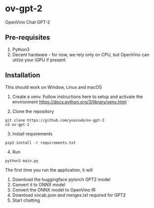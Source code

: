 # ov-gpt-2
OpenVino Chat GPT-2 


## Pre-requisites
1. Python3
2. Decent hardware - for now, we rely only on CPU, but OpenVino can utilze your iGPU if present

## Installation
This should work on Window, Linux and macOS

1. Create a venv. Follow instructions here to setup and activate the environment https://docs.python.org/3/library/venv.html

2. Clone the repository
```
git clone https://github.com/yousseb/ov-gpt-2
cd ov-gpt-2
```

3. Install requirements
```
pip3 install -r requirements.txt
```

4. Run
```
python3 main.py
```

The first time you run the application, it will 
1. Download the huggingface pytorch GPT2 model
2. Convert it to ONNX model
3. Convert the ONNX model to OpenVino IR
4. Download vocab.json and merges.txt required for GPT2
5. Start chatting


